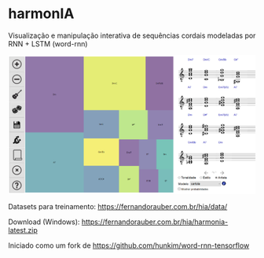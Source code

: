 # harmonIA
Visualização e manipulação interativa de sequências cordais modeladas por RNN + LSTM (word-rnn)

![Interface](UI.png?raw=true "Interface")

Datasets para treinamento:
https://fernandorauber.com.br/hia/data/

Download (Windows):
https://fernandorauber.com.br/hia/harmonia-latest.zip


Iniciado como um fork de https://github.com/hunkim/word-rnn-tensorflow
